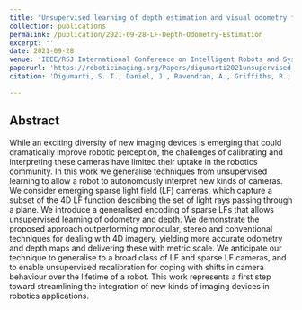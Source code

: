 ```yaml
---
title: "Unsupervised learning of depth estimation and visual odometry for sparse light field cameras"
collection: publications
permalink: /publication/2021-09-28-LF-Depth-Odometry-Estimation
excerpt: ''
date: 2021-09-28
venue: 'IEEE/RSJ International Conference on Intelligent Robots and Systems (IROS)'
paperurl: 'https://roboticimaging.org/Papers/digumarti2021unsupervised.pdf'
citation: 'Digumarti, S. T., Daniel, J., Ravendran, A., Griffiths, R., Dansereau, D. G. (2021, September). &quot;Unsupervised learning of depth estimation and visual odometry for sparse light field cameras.&quot; <i>IEEE/RSJ International Conference on Intelligent Robots and Systems (IROS)</i> (to appear)'

---
```

## Abstract
While an exciting diversity of new imaging devices is emerging that could dramatically improve robotic perception, the challenges of calibrating and interpreting these cameras have limited their uptake in the robotics community. In this work we generalise techniques from unsupervised learning to allow a robot to autonomously interpret new kinds of cameras. We consider emerging sparse light field (LF) cameras, which capture a subset of the 4D LF function describing the set of light rays passing through a plane. We introduce a generalised encoding of sparse LFs that allows unsupervised learning of odometry and depth. We demonstrate the proposed approach outperforming monocular, stereo and conventional techniques for dealing with 4D imagery, yielding more accurate odometry and depth maps and delivering these with metric scale. We anticipate our technique to generalise to a broad class of LF and sparse LF cameras, and to enable unsupervised recalibration for coping with shifts in camera behaviour over the lifetime of a robot. This work represents a first step toward streamlining the integration of new kinds of imaging devices in robotics applications.